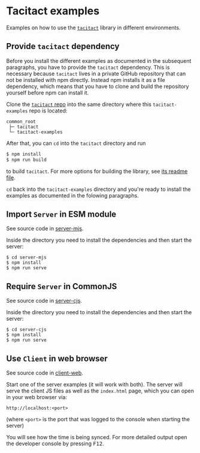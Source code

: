 # Tacitact examples

Examples on how to use the [`tacitact`](https://github.com/frederikheld/tacitact) library in different environments.

## Provide `tacitact` dependency

Before you install the different examples as documented in the subsequent paragraphs, you have to provide the `tacitact` dependency. This is necessary because `tacitact` lives in a private GitHub repository that can not be installed with npm directly. Instead npm installs it as a file dependency, which means that you have to clone and build the repository yourself before npm can install it.

Clone the [`tacitact` repo](https://github.com/frederikheld/tacitact) into the same directory where this `tacitact-examples` repo is located:

```
common_root
 ├─ tacitact
 └─ tacitact-examples
```

After that, you can `cd` into the `tacitact` directory and run

```sh
$ npm install
$ npm run build
```

to build `tacitact`. For more options for building the library, see [its readme file](https://github.com/frederikheld/tacitact#develop).

`cd` back into the `tacitact-examples` directory and you're ready to install the examples as documented in the folowing paragraphs.

## Import `Server` in ESM module

See source code in [server-mjs](./server-mjs/).

Inside the directory you need to install the dependencies and then start the server:

```
$ cd server-mjs
$ npm install
$ npm run serve
```

## Require `Server` in CommonJS

See source code in [server-cjs](./server-cjs/).

Inside the directory you need to install the dependencies and then start the server:

```
$ cd server-cjs
$ npm install
$ npm run serve
```

## Use `Client` in web browser

See source code in [client-web](./client-web/).

Start one of the server examples (it will work with both). The server will serve the client JS files as well as the `index.html` page, which you can open in your web browser via:

```
http://localhost:<port>
```

(where `<port>` is the port that was logged to the console when starting the server)

You will see how the time is being synced. For more detailed output open the developer console by pressing <kbd>F12</kbd>.

